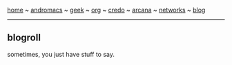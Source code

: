 [home](README.md) ~ [andromacs](andromacs.md) ~ [geek](geekcode.md) ~ [org](orgmode.md) ~ [credo](credo.md) ~ [arcana](arcana.md) ~ [networks](networking.md) ~ [blog](blogroll.md)

-----

## blogroll

sometimes, you just have stuff to say. 

